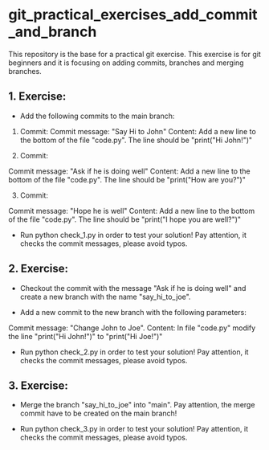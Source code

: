 # git_practical_exercises_add_commit_and_branch
This repository is the base for a practical git exercise.
This exercise is for git beginners and it is focusing on adding commits, branches and merging branches.

## 1. Exercise:

* Add the following commits to the main branch:

1. Commit:
 Commit message: "Say Hi to John"
 Content: Add a new line to the bottom of the file "code.py". The line should be "print("Hi John!")"

2. Commit:

 Commit message: "Ask if he is doing well"
 Content: Add a new line to the bottom of the file "code.py". The line should be "print("How are you?")"

3. Commit:

 Commit message: "Hope he is well"
 Content: Add a new line to the bottom of the file "code.py". The line should be "print("I hope you are well?")"

* Run python check_1.py in order to test your solution! Pay attention, it checks the commit messages, please avoid typos.

## 2. Exercise:

* Checkout the commit with the message "Ask if he is doing well" and create a new branch with the name "say_hi_to_joe".

* Add a new commit to the new branch with the following parameters:

 Commit message: "Change John to Joe".
 Content: In file "code.py" modify the line "print("Hi John!")" to "print("Hi Joe!")"

* Run python check_2.py in order to test your solution! Pay attention, it checks the commit messages, please avoid typos.

## 3. Exercise:

* Merge the branch "say_hi_to_joe" into "main". Pay attention, the merge commit have to be created on the main branch!

* Run python check_3.py in order to test your solution! Pay attention, it checks the commit messages, please avoid typos.
